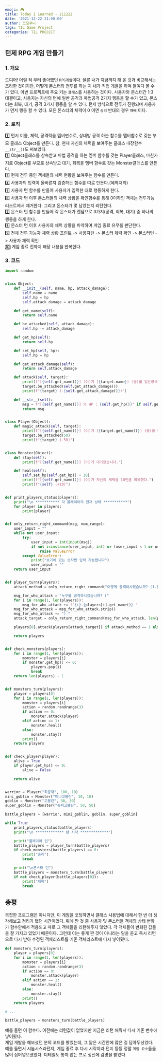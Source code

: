 ```yaml
---
emoji: 🎮
title: Today I Learned - 211222
date: '2021-12-22 21:00:00'
author: 코딩쿠니
tags: TIL Game Project
categories: TIL PROJECT
---
```


## 턴제 RPG 게임 만들기
### 1. 개요
드디어! 어릴 적 부터 좋아했던 `RPG게임`이다. 물론 내가 지금까지 해 온 것과 비교해서는 초라한 것이지만, 어떻게 몬스터와 전투를 하는 지 내가 직접 개발을 하며 들여다 볼 수가 있다. 이번 프로젝트에 주요 키는 `클래스`를 사용하는 것이다. 사용자와 몬스터간 1:3 대결이고, 사용자는 자신의 턴에 일반 공격과 마법공격 2가지 행동을 할 수가 있고, 몬스터는 회복, 대기, 공격 3가지 행동을 할 수 있다. 턴제 방식으로 전투가 진행되며 사용자가 먼저 행동 할 수 있다. 모든 몬스터의 체력이 0 이면 `승리` 반대의 경우 `패배` 이다.

### 2. 로직
1️⃣ 먼저 이름, 체력, 공격력을 멤버변수로, 상대방 공격 하는 함수를 멤버함수로 갖는 부모 클래스 Object를 만든다. 참, 현재 자신의 체력을 보여주는 클래스 내장함수 `__str__()`도 써보았다.  
2️⃣ Object클래스를 상속받고 마법 공격을 하는 멤버 함수를 갖는 Player클래스, 마찬가지로 Object를 부모로 상속받고 대기, 회복을 멤버 함수로 갖는 Monster클래스를 만든다.   
3️⃣ 현재 전투 중인 객체들의 체력 현황을 보여주는 함수를 만든다.   
4️⃣ 사용자의 입력이 올바른지 검증하는 함수를 따로 만든다.(예외처리)   
5️⃣ 사용자 턴 함수를 만들어 사용자가 입력한 대로 행동하게 한다.   
6️⃣ 사용자 턴 이후 몬스터들의 체력 상황을 확인함수를 통해 0이하인 객체는 전투가능 리스트에서 제거한다. 그리고 몬스터가 몇 남았는지 리턴한다.   
7️⃣ 몬스터 턴 함수를 만들어 각 몬스터가 랜덤으로 3가지(공격, 회복, 대기) 중 하나의 행동을 하게 한다.   
8️⃣ 몬스터 턴 이후 사용자의 체력 상황을 파악하여 게임 종료 유무를 판단한다.   
9️⃣ 전체 전투 가능자 체력 상황 프린트 -> 사용자턴 -> 몬스터 체력 확인 -> 몬스터턴 -> 사용자 체력 확인   
🔟 게임 종료 전까지 해당 내용을 반복한다.

### 3. 코드
```python
import random


class Object:
    def __init__(self, name, hp, attack_damage):
        self.name = name
        self.hp = hp
        self.attack_damage = attack_damage

    def get_name(self):
        return self.name

    def be_attacked(self, attack_damage):
        self.hp -= attack_damage

    def get_hp(self):
        return self.hp

    def set_hp(self, hp):
        self.hp = hp

    def get_attack_damage(self):
        return self.attack_damage

    def attack(self, target):
        print(f"[{self.get_name()}] (이)가 [{target.name}] (을)를 일반공격을 했다.")
        target.be_attacked(self.get_attack_damage())
        print(f"{target} (-{self.get_attack_damage()})")

    def __str__(self):
        msg = f"[{self.get_name()}] 의 HP : {self.get_hp()}" if self.get_hp() > 0 else f"[{self.get_name()}] (은)는 죽었습니다."
        return msg


class Player(Object):
    def magic_attack(self, target):
        print(f"[{self.get_name()}] (이)가 [{target.get_name()}] (을)를 마법공격을 했다.")
        target.be_attacked(50)
        print(f"{target} (-50)")


class Monster(Object):
    def stay(self):
        print(f"[{self.get_name()}] (이)가 대기했습니다.")

    def heal(self):
        self.set_hp(self.get_hp() + 10)
        print(f"[{self.get_name()}] (이)가 자신의 체력을 10만큼 회복했다.")
        print(f"{self} (+10)")


def print_players_status(players):
    print("\n *********** 각 플레이어의 현재 상태 ***********")
    for player in players:
        print(player)


def only_return_right_command(msg, num_range):
    user_input = ""
    while not user_input:
        try:
            user_input = int(input(msg))
            if not isinstance(user_input, int) or (user_input < 1 or user_input > num_range):
                raise ValueError
        except ValueError:
            print("보기에 있는 숫자만 입력 가능합니다")
            user_input = ""
    return user_input


def player_turn(players):
    attack_method = only_return_right_command("어떻게 공격하시겠습니까? (1.일반 2.마법) ", 2)

    msg_for_who_attack = "누구를 공격하시겠습니까? ("
    for i in range(1, len(players)):
        msg_for_who_attack += f"{i}.{players[i].get_name()} "
    msg_for_who_attack = msg_for_who_attack.strip()
    msg_for_who_attack += ") "
    attack_target = only_return_right_command(msg_for_who_attack, len(players)-1)

    players[0].attack(players[attack_target]) if attack_method == 1 else players[0].magic_attack(players[attack_target])

    return players


def check_monsters(players):
    for i in range(1, len(players)):
        monster = players[i]
        if monster.get_hp() <= 0:
            players.pop(i)
            break
    return len(players) - 1


def monsters_turn(players):
    player = players[0]
    for i in range(1, len(players)):
        monster = players[i]
        action = random.randrange(3)
        if action == 0:
            monster.attack(player)
        elif action == 1:
            monster.heal()
        else:
            monster.stay()
        print()
    return players


def check_player(player):
    alive = True
    if player.get_hp() <= 0:
        alive = False

    return alive


warrior = Player("최중재", 100, 10)
mini_goblin = Monster("미니고블린", 10, 10)
goblin = Monster("고블린", 30, 30)
super_goblin = Monster("슈퍼고블린", 50, 50)

battle_players = [warrior, mini_goblin, goblin, super_goblin]

while True:
    print_players_status(battle_players)
    print("\n ************* 턴 시작 *************")

    print("플레이어 턴")
    battle_players = player_turn(battle_players)
    if check_monsters(battle_players) == 0:
        print("승리")
        break

    print("\n몬스터 턴")
    battle_players = monsters_turn(battle_players)
    if not check_player(battle_players[0]):
        print("패배")
        break
```

## 총평
복잡한 프로그램은 아니지만, 이 게임을 코딩하면서 클래스 사용법에 대해서 한 번 더 생각해보고 정리가 됐던 시간이었다. 위에 짠 것 중 사용자 및 몬스터들 객체의 상태 변화가 함수안에서 적용되고 따로 그 객체들을 리턴해주지 않았다. 각 객체들이 변화된 값들을 잘 가지고 있었기 때문이다. 그런데 이는 좋게 짠 것이 아니라는 말을 듣고 즉시 리턴으로 다시 받아 수정된 객체리스트를 기존 객체리스트에 다시 넣어줬다.
```python
def monsters_turn(players):
    player = players[0]
    for i in range(1, len(players)):
        monster = players[i]
        action = random.randrange(3)
        if action == 0:
            monster.attack(player)
        elif action == 1:
            monster.heal()
        else:
            monster.stay()
        print()
    return players

# ...

battle_players = monsters_turn(battle_players)
```
예를 들면 이 함수다. 이전에는 리턴값이 없었지만 지금은 리턴 해줘서 다시 기존 변수에 넣어줬다.   
게임 개발을 해보셨던 분의 코드를 봤었는데, 그 짧은 시간안에 많은 걸 담아두셨었다. 예를 들면서 시놉시스라던지, 게임 종료 후 다시 시작이라 던지 등등 정말 `게임 요소`들을 많이 집어넣으셨었다. 디테일도 놓지 않는 프로 정신에 감명을 받았다.
```toc
```